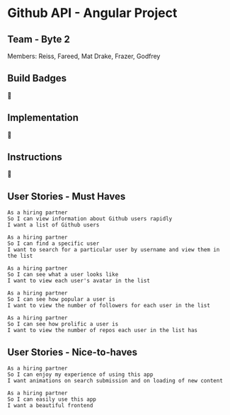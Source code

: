 Github API - Angular Project
===================

Team - Byte 2
-------

Members: Reiss, Fareed, Mat Drake, Frazer, Godfrey


Build Badges
-------
:construction:


Implementation
-------

:construction:


Instructions
-------
:construction:


User Stories - Must Haves
-------

```
As a hiring partner
So I can view information about Github users rapidly
I want a list of Github users

As a hiring partner
So I can find a specific user
I want to search for a particular user by username and view them in the list

As a hiring partner
So I can see what a user looks like
I want to view each user's avatar in the list

As a hiring partner
So I can see how popular a user is
I want to view the number of followers for each user in the list

As a hiring partner
So I can see how prolific a user is
I want to view the number of repos each user in the list has
```


User Stories - Nice-to-haves
-------

```
As a hiring partner
So I can enjoy my experience of using this app
I want animations on search submission and on loading of new content

As a hiring partner
So I can easily use this app
I want a beautiful frontend
```
